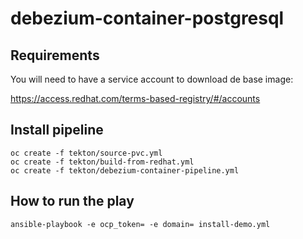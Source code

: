# debezium-container-postgresql

## Requirements

 You will need to have a service account to download de base image:

 https://access.redhat.com/terms-based-registry/#/accounts

## Install pipeline

    oc create -f tekton/source-pvc.yml
    oc create -f tekton/build-from-redhat.yml
    oc create -f tekton/debezium-container-pipeline.yml

## How to run the play

    ansible-playbook -e ocp_token= -e domain= install-demo.yml
